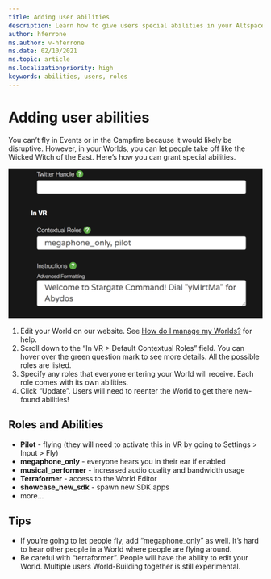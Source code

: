 ```yaml
---
title: Adding user abilities
description: Learn how to give users special abilities in your AltspaceVR events.
author: hferrone
ms.author: v-hferrone
ms.date: 02/10/2021
ms.topic: article
ms.localizationpriority: high
keywords: abilities, users, roles
---
```


# Adding user abilities

You can’t fly in Events or in the Campfire because it would likely be disruptive. However, in your Worlds, you can let people take off like the Wicked Witch of the East. Here’s how you can grant special abilities.

![World open in website with VR default contextual roles highlighted](images/contextual_roles.png)

1. Edit your World on our website. See [How do I manage my Worlds?](managing-worlds.md) for help.
2. Scroll down to the “In VR > Default Contextual Roles” field. You can hover over the green question mark to see more details. All the possible roles are listed.
3. Specify any roles that everyone entering your World will receive. Each role comes with its own abilities.
4. Click “Update”. Users will need to reenter the World to get there new-found abilities!

## Roles and Abilities

* **Pilot** - flying (they will need to activate this in VR by going to Settings > Input > Fly)
* **megaphone_only** - everyone hears you in their ear if enabled
* **musical_performer** - increased audio quality and bandwidth usage
* **Terraformer** - access to the World Editor
* **showcase_new_sdk** - spawn new SDK apps
* more…

## Tips

* If you’re going to let people fly, add “megaphone_only” as well. It’s hard to hear other people in a World where people are flying around.
* Be careful with “terraformer”. People will have the ability to edit your World. Multiple users World-Building together is still experimental.